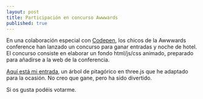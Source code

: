 ```yaml
---
layout: post
title: Participación en concurso Awwwards
published: true
---
```


En una colaboración especial con [Codepen](http://codepen.io), los chicos de la Awwwards conference han lanzado un concurso para ganar entradas y noche de hotel.
El concurso consiste en elaborar un fondo html/js/css animado, preparado para añadirse a la web de la conferencia.

[Aquí está mi entrada](http://conference.awwwards.com/code/josep-llodra), un árbol de pitagórico en three.js que he adaptado para la ocasión. No creo que gane, pero ha sido divertido.

Si os gusta podéis votarme.

